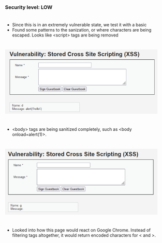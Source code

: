 ### Security level: LOW
# 
* Since this is in an extremely vulnerable state, we test it with a basic <script> tag with an alert function.
#
![](./images/XSS_S1.png)
![](./images/XSS_S2.png)
#
* It was saved onto the website, as we can see from the source code.
#
![](./images/XSS_S3.png)
![](./images/XSS_S4.png)
#
* Whenever I reload the page, it would repeat the alert and create more entries onto the guestbook. To avoid
  this, I would need to clear it via the form button.
#
![](./images/XSS_S5.png)
#
### Security level: MEDIUM
# 
* Changing capitilization for tags didnt work, such as <scrIPT> alert('hello') </script>
* Found some patterns to the sanization, or where characters are being escaped. Looks like <<meta>script> tags are being removed
#
![](./images/XSS_S1LVL2.png)
#
* <<meta>body> tags are being sanitized completely, such as <body<meta> onload=alert(1)><meta>.
#
![](./images/XSS_S2LVL2.png)
#
* Looked into how this page would react on Google Chrome. Instead of filtering tags altogether, it would return
  encoded characters for < and >.

